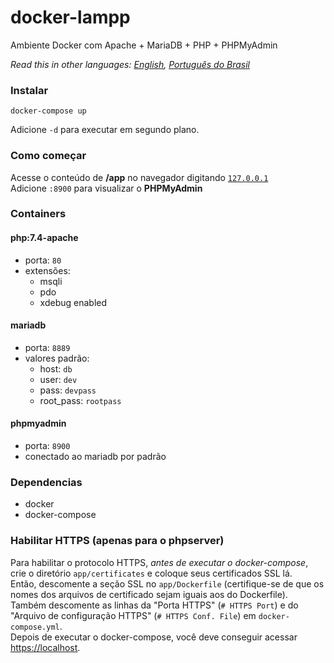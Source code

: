 # docker-lampp
Ambiente Docker com Apache + MariaDB + PHP + PHPMyAdmin  

*Read this in other languages: [English](README.md), [Português do Brasil](README.pt-BR.md)*

### Instalar
```shell
docker-compose up
```
Adicione `-d` para executar em segundo plano.

### Como começar
Acesse o conteúdo de **/app** no navegador digitando [`127.0.0.1`](http://127.0.0.1)  
Adicione `:8900` para visualizar o **PHPMyAdmin**

### Containers
#### php:7.4-apache
  - porta: `80`
  - extensões:
    - msqli
    - pdo
    - xdebug enabled

#### mariadb
  - porta: `8889`
  - valores padrão:
    - host: `db`
    - user: `dev`
    - pass: `devpass`
    - root_pass: `rootpass`

#### phpmyadmin
  - porta: `8900`
  - conectado ao mariadb por padrão

### Dependencias
  - docker
  - docker-compose

### Habilitar HTTPS (apenas para o phpserver)
Para habilitar o protocolo HTTPS, *antes de executar o docker-compose*, crie o diretório `app/certificates` e coloque seus certificados SSL lá.  
Então, descomente a seção SSL no `app/Dockerfile` (certifique-se de que os nomes dos arquivos de certificado sejam iguais aos do Dockerfile).  Também descomente as linhas da "Porta HTTPS" (`# HTTPS Port`) e do "Arquivo de configuração HTTPS" (`# HTTPS Conf. File`) em `docker-compose.yml`.  
Depois de executar o docker-compose, você deve conseguir acessar [https://localhost](https://localhost).
